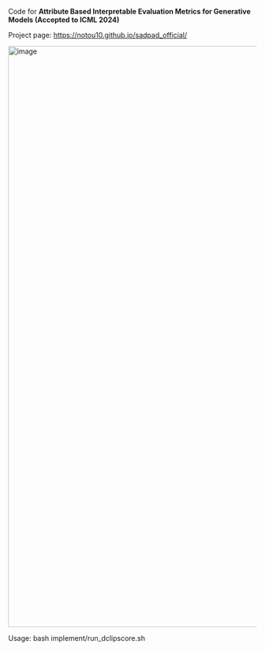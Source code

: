 Code for  **Attribute Based Interpretable Evaluation Metrics for Generative Models (Accepted to ICML 2024)**

Project page: https://notou10.github.io/sadpad_official/

<img width="1178" alt="image" src="https://github.com/notou10/SaDPaD/assets/45427036/a38ba971-97d1-419d-ba61-2523cbb6d8b5">




Usage: 
bash implement/run_dclipscore.sh
